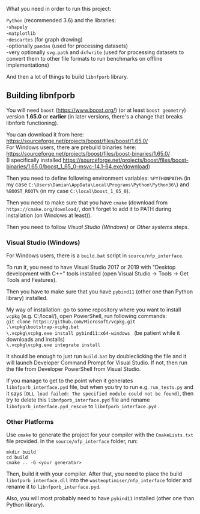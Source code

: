 What you need in order to run this project:

`Python` (recommended 3.6) and the libraries:  
-`shapely`  
-`matplotlib`  
-`descartes` (for graph drawing)  
-optionally `pandas` (used for processing datasets)  
-very optionally `svg.path` and `dxfwrite` (used for processing datasets to convert them to other file formats to run benchmarks on offline implementations)

And then a lot of things to build  `libnfporb` library.

Building libnfporb
------------------

You will need `boost` (https://www.boost.org/) (or at least `boost geometry`) version **1.65.0** or **earlier** (in later versions, there's a change that breaks libnforb functioning).

You can download it from here:  
https://sourceforge.net/projects/boost/files/boost/1.65.0/  
For Windows users, there are prebuild binaries here:  
https://sourceforge.net/projects/boost/files/boost-binaries/1.65.0/  
(I specifically installed https://sourceforge.net/projects/boost/files/boost-binaries/1.65.0/boost_1_65_0-msvc-14.1-64.exe/download)

Then you need to define following environment variables: `%PYTHONPATH%` (in my case `C:\Users\Damian\AppData\Local\Programs\Python\Python36\`) and `%BOOST_ROOT%` (in my case `C:\local\boost_1_65_0`).

Then you need to make sure that you have `cmake` (download from `https://cmake.org/download/`, don't forget to add it to PATH during installation (on Windows at least)).

Then you need to follow *Visual Studio (Windows)* or *Other systems* steps.

### Visual Studio (Windows)

For Windows users, there is a `build.bat` script in `source/nfp_interface`.

To run it, you need to have Visual Studio 2017 or 2019 with "Desktop development with C++" tools installed (open Visual Studio -> Tools -> Get Tools and Features).

Then you have to make sure that you have `pybind11` (other one than Python library) installed.

My way of installation: go to some repository where you want to install `vcpkg` (e.g. C:/local/), open PowerShell, run following commands:  
`git clone https://github.com/Microsoft/vcpkg.git`  
`.\vcpkg\bootstrap-vcpkg.bat`  
`\.vcpkg\vcpkg.exe install pybind11:x64-windows ` (be patient while it downloads and installs)  
`\.vcpkg\vcpkg.exe integrate install`

It should be enough to just run `build.bat` by doubleclicking the file and it will launch Developer Command Prompt for Visual Studio. If not, then run the file from Developer PowerShell from Visual Studio.

If you manage to get to the point when it generates `libnfporb_interface.pyd` file, but when you try to run e.g. `run_tests.py` and it says `[DLL load failed: The specified module could not be found]`, then try to delete this `libnfporb_interface.pyd` file and rename  `libnfporb_interface.pyd_rescue` to  `libnfporb_interface.pyd` . 

### Other Platforms
Use `cmake` to generate the project for your compiler with the
`CmakeLists.txt` file provided. In the `source/nfp_interface`
folder, run:

``` {.cmd}
mkdir build
cd build
cmake .. -G <your generator>
```

Then, build it with your compiler. After that, you need to
place the build `libnfporb_interface.dll` into the
`wasteoptimiser/nfp_interface` folder and rename it to
`libnfporb_interface.pyd`.

Also, you will most probably need to have `pybind11` installed (other one than Python library).
